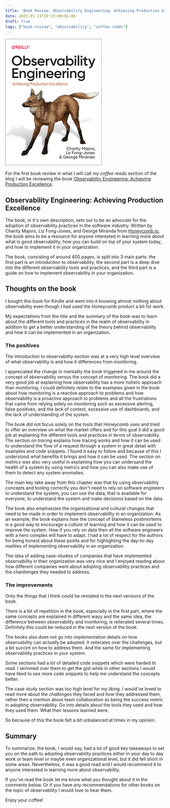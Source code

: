```yaml
---
title: "Book Review: Observability Engineering: Achieving Production Excellence"
date: 2023-01-11T19:33:00+01:00
draft: true
tags: ["book-review", "observability", "coffee-reads"]
---
```

![Observability Engineering](https://github.com/ana-cozma/blog/blob/main/content/coffee/images/observability.jpeg)

For the first book review in what I will call my *coffee reads* section of the blog I will be reviewing the book [Observability Engineering: Achieving Production Excellence](https://www.oreilly.com/library/view/observability-engineering/9781492050046/).

## Observability Engineering: Achieving Production Excellence

The book, in it's own description, sets out to be an advocate for the adoption of observability practices in the software industry. Written by Charity Majors, Liz Fong-Jones, and George Miranda from [Honeycomb.io](https://www.honeycomb.io/), the book aims to be a resource for anyone interested in learning more about what is good observability, how you can build on top of your system today, and how to implement it in your organization.

The book, consisting of around 400 pages, is split into 3 main parts: the first part is an introduction to observability, the second part is a deep dive into the different observability tools and practices, and the third part is a guide on how to implement observability in your organization.

## Thoughts on the book

I bought this book for Kindle and went into it knowing almost nothing about observability even though I had used the Honeycomb product a bit for work. 

My expectations from the title and the summary of the book was to learn about the different tools and practices in the realm of observability in addition to get a better understanding of the theory behind observability and how it can be implemented in an organization.

### The positives
The introduction to observability section was at a very high level overview of what observability is and how it differences from monitoring.

I appreciated the change in mentality the book triggered in me around the concept of observability versus the concept of monitoring. The book did a very good job at explaining how observability has a more holistic approach than monitoring. I could definitely relate to the examples given in the book about how monitoring is a reactive approach to problems and how observability is a proactive approach to problems and all the frustrations that came from relying solely on monitoring such as excessive alerting, false positives, and the lack of context, excessive use of dashboards, and the lack of understanding of the system.

The book did not focus solely on the tools that Honeycomb uses and tried to offer an overview on what the market offers and for this goal it did a good job at explaining the different tools and practices in terms of observability. The section on _*tracing*_ explains how tracing works and how it can be used to understand the flow of a request through a system in great detail with examples and code snippets. I found it easy to follow and because of this I understood what benefits it brings and how it can be used. The section on _*metrics*_ was also very useful in explaining how you can undersand the health of a system by using metrics and how you can also make use of them to detect any system anomalies.

The main key take away from this chapter was that by using observability concepts and tooling correctly you don't need to rely on software engineers to understand the system, you can use the data, that is available for everyone, to understand the system and make decisions based on the data. 

The book also emphasizes the organizational and cultural changes that need to be made in order to implement observability in an organization. As an example, the book explains how the concept of blameless postmortems is a good way to encourage a culture of learning and how it can be used to improve the system. How if you rely on data then all the software engineers with a hero complex will have to adapt. I had a lot of respect for the authors for being honest about these points and for highlighting the day-to-day realities of implementing observability in an organization.

The idea of adding case-studies of companies that have implemented observability in their organization was very nice and I enjoyed reading about how different companies went about adopting observability practices and the chanllenges they needed to address.

### The improvements

Onto the things that I think could be revisited in the next versions of the book.

There is a bit of repetition in the book, especially in the first part, where the same concepts are explained in different wayy and the same idea, the difference between observability and monitoring, is reiterated several times. Definitely this could be reduced in the next version of the book.

The books also does not go into implementation details on how observability can _actually_ be adopted. It reiterates over the challenges, but a bit succint on how to address them. And the same for implementing observability practices in your system.

Some sections had a lot of detailed code snippets which were harded to read. I skimmed over them to get the gist while in other sections I would have liked to see more code snippets to help me understand the concepts better.

The case study section was too high level for my liking. I would've loved to read more about the _challenges_ they faced and _how_ they addressed them, rather then a mention about team collaboration as being the success metric in adopting observability. Go into details about the tools they used and how they used them. What their lessons learned were.

So because of this the book felt a bit unbalanced at times in my opinion.

## Summary

To summarize, the book, I would say, had a lot of good key takeaways to set you on the path to adopting observability practices either in your day to day work or team level or maybe even organizational level, but it did fell short in some areas. Nevertheless, it was a good read and I would recommend it to anyone interested in learning more about observability. 

If you've read the book let me know what you thought about it in the comments below. Or if you have any recommendations for other books on the topic of observability I would love to hear them.

Enjoy your coffee!
